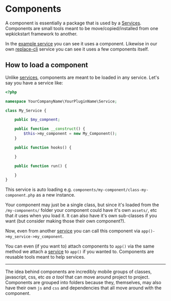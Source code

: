 # Components

A component is essentially a package that is used by a [Services](/services/README.md). Components are small tools meant to be move/copied/installed from one wpkickstart framework to another.

In the [example service](/services/example-service) you can see it uses a component. Likewise in our own [replace-cli](/services/replace-cli) service you can see it uses a few components itself.

## How to load a component

Unlike [services](/services/README.md), components are meant to be loaded in any service. Let's say you have a service like:

```php
<?php

namespace YourCompanyName\YourPluginName\Service;

class My_Service {

    public $my_compnent;

    public function __construct() {
        $this->my_component = new My_Component();
    }

    public function hooks() {

    }

    public function run() {

    }
}
```

This service is auto loading e.g. `components/my-component/class-my-component.php` as a new instance. 

Your component may just be a single class, but since it's loaded from the `/my-components/` folder your component could have it's own `assets/`, etc that _it_ uses when you load it. It can also have it's own sub-classes if you want (but consider making those their own component?).

Now, even from another [service](/services/README.md) you can call this component via `app()->my_service->my_component`.

You can even (if you want to) attach components to `app()` via the same method we attach a [service](/services/README.md) to `app()` if you wanted to. Components are reusable tools meant to help services.

__________

The idea behind components are incredibly mobile groups of classes, javascript, css, etc _as a tool_ that can move around project to project. Components are grouped into folders because they, themselves, may also have their own `js` and `css` and dependencies that all move around with the component.
